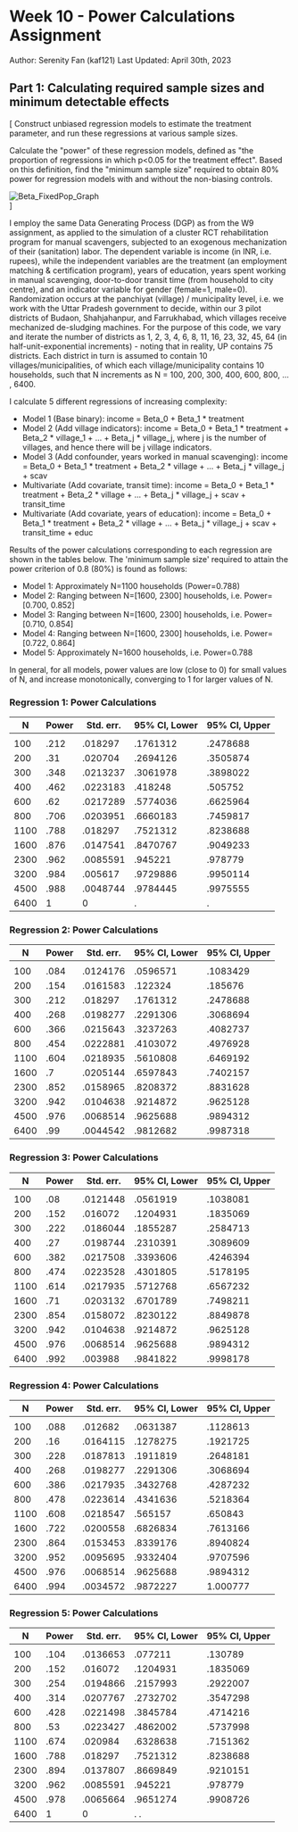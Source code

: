 # Week 10 - Power Calculations Assignment 
Author: Serenity Fan (kaf121)
Last Updated: April 30th, 2023

## Part 1: Calculating required sample sizes and minimum detectable effects 

[
Construct unbiased regression models to estimate the treatment parameter, and run these regressions at various sample sizes.

Calculate the "power" of these regression models, defined as "the proportion of regressions in which p<0.05 for the treatment effect". Based on this definition, find the "minimum sample size" required to obtain 80% power for regression models with and without the non-biasing controls.

![Beta_FixedPop_Graph](beta_graph_fixed.png)  
] 

I employ the same Data Generating Process (DGP) as from the W9 assignment, as applied to the simulation of a cluster RCT rehabilitation program for manual scavengers, subjected to an exogenous mechanization of their (sanitation) labor. The dependent variable is income (in INR, i.e. rupees), while the independent variables are the treatment (an employment matching & certification program), years of education, years spent working in manual scavenging, door-to-door transit time (from household to city centre), and an indicator variable for gender (female=1, male=0). Randomization occurs at the panchiyat (village) / municipality level, i.e. we work with the Uttar Pradesh government to decide, within our 3 pilot districts of Budaon, Shahjahanpur, and Farrukhabad, which villages receive mechanized de-sludging machines. For the purpose of this code, we vary and iterate the number of districts as 1, 2, 3, 4, 6, 8, 11, 16, 23, 32, 45, 64 (in half-unit-exponential increments) - noting that in reality, UP contains 75 districts. Each district in turn is assumed to contain 10 villages/municipalities, of which each village/municipality contains 10 households, such that N increments as N = 100, 200, 300, 400, 600, 800, ... , 6400. 

I calculate 5 different regressions of increasing complexity: 
* Model 1 (Base binary): 
income = Beta_0 + Beta_1 * treatment
* Model 2 (Add village indicators): 
income = Beta_0 + Beta_1 * treatment + Beta_2 * village_1 + ... + Beta_j * village_j, where j is the number of villages, and hence there will be j village indicators. 
* Model 3 (Add confounder, years worked in manual scavenging): 
income = Beta_0 + Beta_1 * treatment + Beta_2 * village + ... + Beta_j * village_j + scav 
* Multivariate (Add covariate, transit time): 
income = Beta_0 + Beta_1 * treatment + Beta_2 * village + ... + Beta_j * village_j + scav + transit_time
* Multivariate (Add covariate, years of education): 
income = Beta_0 + Beta_1 * treatment + Beta_2 * village + ... + Beta_j * village_j + scav + transit_time + educ

Results of the power calculations corresponding to each regression are shown in the tables below. The 'minimum sample size' required to attain the power criterion of 0.8 (80%) is found as follows: 

* Model 1: Approximately N=1100 households (Power=0.788)
* Model 2: Ranging between N=[1600, 2300] households, i.e. Power=[0.700, 0.852]
* Model 3: Ranging between N=[1600, 2300] households, i.e. Power=[0.710, 0.854]
* Model 4: Ranging between N=[1600, 2300] households, i.e. Power=[0.722, 0.864]
* Model 5: Approximately N=1600 households, i.e. Power=0.788 

In general, for all models, power values are low (close to 0) for small values of N, and increase monotonically, converging to 1 for larger values of N. 

### Regression 1: Power Calculations 
|   N    | Power |  Std. err. | 95% CI, Lower | 95% CI, Upper |
|--------|-------|------------|---------------|---------------|
|        |       |            |               |               |
|  100   |  .212 |  .018297   |  .1761312     |  .2478688     |
|  200   |  .31  |  .020704   |  .2694126     |  .3505874     |
|  300   |  .348 |  .0213237  |  .3061978     |  .3898022     |
|  400   |  .462 |  .0223183  |  .418248      |  .505752      |
|  600   |  .62  |  .0217289  |  .5774036     |  .6625964     |
|  800   |  .706 |  .0203951  |  .6660183     |  .7459817     |
|  1100  |  .788 |   .018297  |  .7521312     |  .8238688     |
|  1600  |  .876 |  .0147541  |  .8470767     |  .9049233     |
|  2300  |  .962 |  .0085591  |  .945221      |  .978779      |
|  3200  |  .984 |   .005617  |  .9729886     |  .9950114     |
|  4500  |  .988 |  .0048744  |  .9784445     |  .9975555     | 
|  6400  |     1 |         0  |         .     |         .     | 

   
### Regression 2: Power Calculations 
|   N    | Power |  Std. err. | 95% CI, Lower | 95% CI, Upper |
|--------|-------|------------|---------------|---------------|
|        |       |            |               |               |
|  100   |  .084 |  .0124176  |  .0596571     |  .1083429     |
|  200   |  .154 |  .0161583  |  .122324      |  .185676      |
|  300   |  .212 |  .018297   |  .1761312     |  .2478688     |
|  400   |  .268 |  .0198277  |  .2291306     |  .3068694     | 
|  600   |  .366 |  .0215643  |  .3237263     |  .4082737     |
|  800   |  .454 |  .0222881  |  .4103072     |  .4976928     |
|  1100  |  .604 |  .0218935  |  .5610808     |  .6469192     |
|  1600  |  .7   |  .0205144  |  .6597843     |  .7402157     |
|  2300  |  .852 |  .0158965  |  .8208372     |  .8831628     |
|  3200  |  .942 |  .0104638  |  .9214872     |  .9625128     |
|  4500  |  .976 |  .0068514  |  .9625688     |  .9894312     |
|  6400  |  .99  |  .0044542  |  .9812682     |  .9987318     |


### Regression 3: Power Calculations 
|   N    | Power |  Std. err. | 95% CI, Lower | 95% CI, Upper |
|--------|-------|------------|---------------|---------------|
|        |       |            |               |               | 
|  100   |  .08  |  .0121448  |  .0561919     |  .1038081     |
|  200   |  .152 |  .016072   |  .1204931     |  .1835069     |
|  300   |  .222 |  .0186044  |  .1855287     |  .2584713     | 
|  400   |  .27  |  .0198744  |  .2310391     |  .3089609     | 
|  600   |  .382 |  .0217508  |  .3393606     |  .4246394     | 
|  800   |  .474 |  .0223528  |  .4301805     |  .5178195     |
|  1100  |  .614 |  .0217935  |  .5712768     |  .6567232     | 
|  1600  |  .71  |  .0203132  |  .6701789     |  .7498211     |
|  2300  |  .854 |  .0158072  |  .8230122     |  .8849878     |
|  3200  |  .942 |  .0104638  |  .9214872     |  .9625128     |
|  4500  |  .976 |  .0068514  |  .9625688     |  .9894312     |
|  6400  |  .992 |  .003988   |  .9841822     |  .9998178     | 

### Regression 4: Power Calculations 
|   N    | Power |  Std. err. | 95% CI, Lower | 95% CI, Upper |
|--------|-------|------------|---------------|---------------|
|        |       |            |               |               | 
|  100   |  .088 |  .012682   |  .0631387     |  .1128613     | 
|  200   |  .16  |  .0164115  |  .1278275     |  .1921725     |
|  300   |  .228 |  .0187813  |  .1911819     |  .2648181     |
|  400   |  .268 |  .0198277  |  .2291306     |  .3068694     |
|  600   |  .386 |  .0217935  |  .3432768     |  .4287232     | 
|  800   |  .478 |  .0223614  |  .4341636     |  .5218364     |
|  1100  |  .608 |  .0218547  |  .565157      |  .650843      |
|  1600  |  .722 |  .0200558  |  .6826834     |  .7613166     |
|  2300  |  .864 |  .0153453  |  .8339176     |  .8940824     | 
|  3200  |  .952 |  .0095695  |  .9332404     |  .9707596     |
|  4500  |  .976 |  .0068514  |  .9625688     |  .9894312     |
|  6400  |  .994 |  .0034572  |  .9872227     | 1.000777      |

### Regression 5: Power Calculations 
|   N    | Power |  Std. err. | 95% CI, Lower | 95% CI, Upper |
|--------|-------|------------|---------------|---------------|
|        |       |            |               |               | 
|   100  |  .104 |  .0136653  |  .077211      |  .130789      |
|   200  |  .152 |  .016072   |  .1204931     |  .1835069     | 
|   300  |  .254 |  .0194866  |  .2157993     |  .2922007     |
|   400  |  .314 |  .0207767  |  .2732702     |  .3547298     |
|   600  |  .428 |  .0221498  |  .3845784     |  .4714216     |
|   800  |  .53  |  .0223427  |  .4862002     |  .5737998     |
|   1100 |  .674 |  .020984   |  .6328638     |  .7151362     |
|   1600 |  .788 |  .018297   |  .7521312     |  .8238688     |
|   2300 |  .894 |  .0137807  |  .8669849     |  .9210151     |
|   3200 |  .962 |  .0085591  |  .945221      |  .978779      |
|   4500 |  .978 |  .0065664  |  .9651274     |  .9908726     |
|   6400 |     1 |         0  |         .               .



